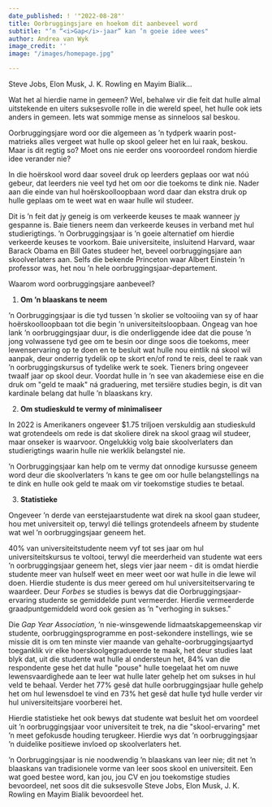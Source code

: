 ```yaml
---
date_published: ! '"2022-08-28"'
title: Oorbruggingsjare en hoekom dit aanbeveel word
subtitle: "’n “<i>Gap</i>-jaar” kan ’n goeie idee wees"
author: Andrea van Wyk
image_credit: ''
image: "/images/homepage.jpg"

---
```

Steve Jobs, Elon Musk, J. K. Rowling en Mayim Bialik…

Wat het al hierdie name in gemeen? Wel, behalwe vir die feit dat hulle almal uitstekende en uiters suksesvolle rolle in die wereld speel, het hulle ook iets anders in gemeen. Iets wat sommige mense as sinneloos sal beskou.

Oorbruggingsjare word oor die algemeen as ’n tydperk waarin post-matrieks alles vergeet wat hulle op skool geleer het en lui raak, beskou. Maar is dit regtig so? Moet ons nie eerder ons vooroordeel rondom hierdie idee verander nie?

In die hoërskool word daar soveel druk op leerders geplaas oor wat nóú gebeur, dat leerders nie veel tyd het om oor die toekoms te dink nie. Nader aan die einde van hul hoërskoolloopbaan word daar dan ekstra druk op hulle geplaas om te weet wat en waar hulle wil studeer.

Dit is ’n feit dat jy geneig is om verkeerde keuses te maak wanneer jy gespanne is. Baie tieners neem dan verkeerde keuses in verband met hul studierigtings. ’n Oorbruggingsjaar is ’n goeie alternatief om hierdie verkeerde keuses te voorkom. Baie universiteite, insluitend Harvard, waar Barack Obama en Bill Gates studeer het, beveel oorbruggingsjare aan skoolverlaters aan. Selfs die bekende Princeton waar Albert Einstein ’n professor was, het nou ’n hele oorbruggingsjaar-departement.

Waarom word oorbruggingsjare aanbeveel?

1. **Om ’n blaaskans te neem**

’n Oorbruggingsjaar is die tyd tussen ’n skolier se voltooiing van sy of haar hoërskoolloopbaan tot die begin ’n universiteitsloopbaan. Ongeag van hoe lank ’n oorbruggingsjaar duur, is die onderliggende idee dat die pouse ’n jong volwassene tyd gee om te besin oor dinge soos die toekoms, meer lewenservaring op te doen en te besluit wat hulle nou eintlik ná skool wil aanpak, deur onderrig tydelik op te skort en/of rond te reis, deel te raak van ’n oorbruggingskursus of tydelike werk te soek. Tieners bring ongeveer twaalf jaar op skool deur. Voordat hulle in ’n see van akademiese eise en die druk om "geld te maak" ná graduering, met tersiëre studies begin, is dit van kardinale belang dat hulle ’n blaaskans kry.

2. **Om studieskuld te vermy of minimaliseer**

In 2022 is Amerikaners ongeveer $1.75 triljoen verskuldig aan studieskuld wat grotendeels om rede is dat skoliere direk na skool graag wil studeer, maar onseker is waarvoor. Ongelukkig volg baie skoolverlaters dan studierigtings waarin hulle nie werklik belangstel nie.

’n Oorbruggingsjaar kan help om te vermy dat onnodige kursusse geneem word deur die skoolverlaters ’n kans te gee om oor hulle belangstellings na te dink en hulle ook geld te maak om vir toekomstige studies te betaal.

3. **Statistieke**

Ongeveer ’n derde van eerstejaarstudente wat direk na skool gaan studeer, hou met universiteit op, terwyl dié tellings grotendeels afneem by studente wat wel ’n oorbruggingsjaar geneem het.

40% van universiteitstudente neem vyf tot ses jaar om hul universiteitskursus te voltooi, terwyl die meerderheid van studente wat eers ’n oorbruggingsjaar geneem het, slegs vier jaar neem - dit is omdat hierdie studente meer van hulself weet en meer weet oor wat hulle in die lewe wil doen. Hierdie studente is dus meer gereed om hul universiteitservaring te waardeer. Deur _Forbes_ se studies is bewys dat die Oorbruggingsjaar-ervaring studente se gemiddelde punt vermeerder. Hierdie vermeerderde graadpuntgemiddeld word ook gesien as ’n "verhoging in sukses."

Die _Gap Year Association_, ’n nie-winsgewende lidmaatskapgemeenskap vir studente, oorbruggingsprogramme en post-sekondere instellings, wie se missie dit is om ten minste vier maande van gehalte-oorbruggingsjaartyd toeganklik vir elke hoerskoolgegradueerde te maak, het deur studies laat blyk dat, uit die studente wat hulle al ondersteun het, 84% van die respondente gese het dat hulle "pouse" hulle toegelaat het om nuwe lewensvaardighede aan te leer wat hulle later gehelp het om sukses in hul veld te behaal. Verder het 77% gesê dat hulle oorbruggingsjaar hulle gehelp het om hul lewensdoel te vind en 73% het gesê dat hulle tyd hulle verder vir hul universiteitsjare voorberei het.

Hierdie statistieke het ook bewys dat studente wat besluit het om voordeel uit ’n oorbruggingsjaar voor universiteit te trek, na die "skool-ervaring" met ’n meet gefokusde houding terugkeer. Hierdie wys dat ’n oorbruggingsjaar ’n duidelike positiewe invloed op skoolverlaters het.

’n Oorbruggingsjaar is nie noodwendig ’n blaaskans van leer nie; dit net ’n blaaskans van tradisionele vorme van leer soos skool en universiteit. Een wat goed bestee word, kan jou, jou CV en jou toekomstige studies bevoordeel, net soos dit die suksesvolle Steve Jobs, Elon Musk, J. K. Rowling en Mayim Bialik bevoordeel het.